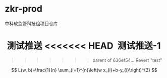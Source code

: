 # zkr-prod
中科软监管科技组项目仓库

​											 测试推送
<<<<<<< HEAD
​											 测试推送-1
=======
>>>>>>> parent of 636ef54... Revert "test"

$$
L(w, b)=\frac{1}{n} \sum_{i=1}^{n}\left(w x_{i}+b-y_{i}\right)^{2}
$$

